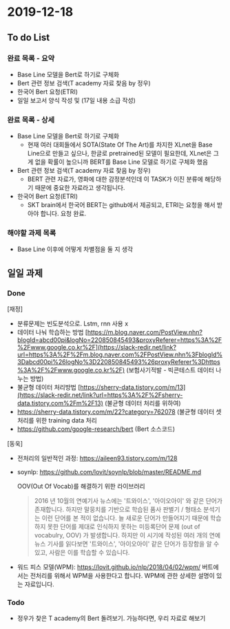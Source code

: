 # 2019-12-18



## To do List



### 완료 목록 - 요약

- Base Line 모델을 Bert로 하기로 구체화
- Bert 관련 정보 검색(T academy 자료 찾음 by 정우)
- 한국어 Bert 요청(ETRI)
- 일일 보고서 양식 작성 및 (17일 내용 소급 작성)

### 완료 목록 - 상세

- Base Line 모델을 Bert로 하기로 구체화
  - 현재 여러 대회들에서 SOTA(State Of The Art)를 차지한 XLnet을 Base Line으로 만들고 싶으나, 한글로 pretrained된 모델이 필요한데, XLnet은 그게 없을 확률이 높으니까 BERT를 Base Line 모델로 하기로 구체화 했음
- Bert 관련 정보 검색(T academy 자료 찾음 by 정우)
  - BERT 관련 자료가, 영화에 대한 감정분석인데 이 TASK가 이진 분류에 해당하기 때문에 중요한 자료라고 생각됩니다.
- 한국어 Bert 요청(ETRI)
  - SKT brain에서 한국어 BERT는 github에서 제공되고, ETRI는 요청을 해서 받아야 합니다. 요청 완료.



### 해야할 과제 목록

- Base Line 이후에 어떻게 차별점을 둘 지 생각



## 일일 과제

### Done

[재정]

- 분류문제는 빈도분석으로. Lstm, rnn 사용 x
- 데이터 나눠 학습하는 방법
  [https://m.blog.naver.com/PostView.nhn?blogId=abcd00pi&logNo=220850845493&proxyReferer=https%3A%2F%2Fwww.google.co.kr%2F](https://slack-redir.net/link?url=https%3A%2F%2Fm.blog.naver.com%2FPostView.nhn%3FblogId%3Dabcd00pi%26logNo%3D220850845493%26proxyReferer%3Dhttps%3A%2F%2Fwww.google.co.kr%2F)
  (보험사기적발 - 빅콘테스트 데이터 나누는 방법)
- 불균형 데이터 처리방법
  [https://sherry-data.tistory.com/m/13](https://slack-redir.net/link?url=https%3A%2F%2Fsherry-data.tistory.com%2Fm%2F13)
  (불균형 데이터 처리를 위하여)
- https://sherry-data.tistory.com/m/22?category=762078
  (불균형 데이터 셋 처리를 위한 training data 처리
- https://github.com/google-research/bert
  (Bert 소스코드)



[동욱]

- 전처리의 일반적인 과정: https://aileen93.tistory.com/m/128

- soynlp: https://github.com/lovit/soynlp/blob/master/README.md

  OOV(Out Of Vocab)를 해결하기 위한 라이브러리

  > 2016 년 10월의 연예기사 뉴스에는 '트와이스', '아이오아이' 와 같은 단어가 존재합니다. 하지만 말뭉치를 기반으로 학습된 품사 판별기 / 형태소 분석기는 이런 단어를 본 적이 없습니다. 늘 새로운 단어가 만들어지기 때문에 학습하지 못한 단어를 제대로 인식하지 못하는 미등록단어 문제 (out of vocabulry, OOV) 가 발생합니다. 하지만 이 시기에 작성된 여러 개의 연예 뉴스 기사를 읽다보면 '트와이스', '아이오아이' 같은 단어가 등장함을 알 수 있고, 사람은 이를 학습할 수 있습니다.

- 워드 피스 모델(WPM): https://lovit.github.io/nlp/2018/04/02/wpm/
  버트에서는 전처리를 위해서 WPM을 사용한다고 합니다. WPM에 관한 상세한 설명이 있는 자료입니다.



### Todo

- 정우가 찾은 T academy의 Bert 돌려보기. 가능하다면, 우리 자료로 해보기

